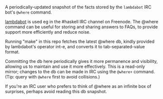 A periodically-updated snapshot of the facts stored by the `lambdabot`
IRC bot's `@where` command.

[lambdabot] is used eg in the #haskell IRC channel on Freenode.
The @where command can be useful for storing and sharing answers
to FAQs, to provide support more efficiently and reduce noise.

Running "make" in this repo fetches the latest @where db, kindly
provided by lambdabot's operator int-e, and converts it to
tab-separated-value format. 

Committing the db here periodically gives it more permanence and
visibility, allowing us to maintain and use it more effectively.
This is a read-only mirror; changes to the db can be made in IRC
using the `@where+` command. (Tip: query with `@where` first to
avoid collisions.)

If you're an IRC user who prefers to think of @where as an infinite
box of surprises, perhaps avoid reading this db snapshot.

[lambdabot]: https://wiki.haskell.org/IRC_channel#lambdabot
